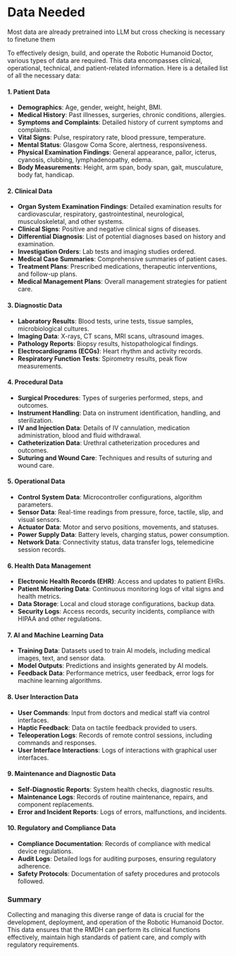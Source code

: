 # Data Needed

Most data are already pretrained into LLM but cross checking is necessary to finetune them 

To effectively design, build, and operate the Robotic Humanoid Doctor, various types of data are required. This data encompasses clinical, operational, technical, and patient-related information. Here is a detailed list of all the necessary data:

#### 1. **Patient Data**

- **Demographics**: Age, gender, weight, height, BMI.
- **Medical History**: Past illnesses, surgeries, chronic conditions, allergies.
- **Symptoms and Complaints**: Detailed history of current symptoms and complaints.
- **Vital Signs**: Pulse, respiratory rate, blood pressure, temperature.
- **Mental Status**: Glasgow Coma Score, alertness, responsiveness.
- **Physical Examination Findings**: General appearance, pallor, icterus, cyanosis, clubbing, lymphadenopathy, edema.
- **Body Measurements**: Height, arm span, body span, gait, musculature, body fat, handicap.

#### 2. **Clinical Data**

- **Organ System Examination Findings**: Detailed examination results for cardiovascular, respiratory, gastrointestinal, neurological, musculoskeletal, and other systems.
- **Clinical Signs**: Positive and negative clinical signs of diseases.
- **Differential Diagnosis**: List of potential diagnoses based on history and examination.
- **Investigation Orders**: Lab tests and imaging studies ordered.
- **Medical Case Summaries**: Comprehensive summaries of patient cases.
- **Treatment Plans**: Prescribed medications, therapeutic interventions, and follow-up plans.
- **Medical Management Plans**: Overall management strategies for patient care.

#### 3. **Diagnostic Data**

- **Laboratory Results**: Blood tests, urine tests, tissue samples, microbiological cultures.
- **Imaging Data**: X-rays, CT scans, MRI scans, ultrasound images.
- **Pathology Reports**: Biopsy results, histopathological findings.
- **Electrocardiograms (ECGs)**: Heart rhythm and activity records.
- **Respiratory Function Tests**: Spirometry results, peak flow measurements.

#### 4. **Procedural Data**

- **Surgical Procedures**: Types of surgeries performed, steps, and outcomes.
- **Instrument Handling**: Data on instrument identification, handling, and sterilization.
- **IV and Injection Data**: Details of IV cannulation, medication administration, blood and fluid withdrawal.
- **Catheterization Data**: Urethral catheterization procedures and outcomes.
- **Suturing and Wound Care**: Techniques and results of suturing and wound care.

#### 5. **Operational Data**

- **Control System Data**: Microcontroller configurations, algorithm parameters.
- **Sensor Data**: Real-time readings from pressure, force, tactile, slip, and visual sensors.
- **Actuator Data**: Motor and servo positions, movements, and statuses.
- **Power Supply Data**: Battery levels, charging status, power consumption.
- **Network Data**: Connectivity status, data transfer logs, telemedicine session records.

#### 6. **Health Data Management**

- **Electronic Health Records (EHR)**: Access and updates to patient EHRs.
- **Patient Monitoring Data**: Continuous monitoring logs of vital signs and health metrics.
- **Data Storage**: Local and cloud storage configurations, backup data.
- **Security Logs**: Access records, security incidents, compliance with HIPAA and other regulations.

#### 7. **AI and Machine Learning Data**

- **Training Data**: Datasets used to train AI models, including medical images, text, and sensor data.
- **Model Outputs**: Predictions and insights generated by AI models.
- **Feedback Data**: Performance metrics, user feedback, error logs for machine learning algorithms.

#### 8. **User Interaction Data**

- **User Commands**: Input from doctors and medical staff via control interfaces.
- **Haptic Feedback**: Data on tactile feedback provided to users.
- **Teleoperation Logs**: Records of remote control sessions, including commands and responses.
- **User Interface Interactions**: Logs of interactions with graphical user interfaces.

#### 9. **Maintenance and Diagnostic Data**

- **Self-Diagnostic Reports**: System health checks, diagnostic results.
- **Maintenance Logs**: Records of routine maintenance, repairs, and component replacements.
- **Error and Incident Reports**: Logs of errors, malfunctions, and incidents.

#### 10. **Regulatory and Compliance Data**

- **Compliance Documentation**: Records of compliance with medical device regulations.
- **Audit Logs**: Detailed logs for auditing purposes, ensuring regulatory adherence.
- **Safety Protocols**: Documentation of safety procedures and protocols followed.

### Summary

Collecting and managing this diverse range of data is crucial for the development, deployment, and operation of the Robotic Humanoid Doctor. This data ensures that the RMDH can perform its clinical functions effectively, maintain high standards of patient care, and comply with regulatory requirements.
